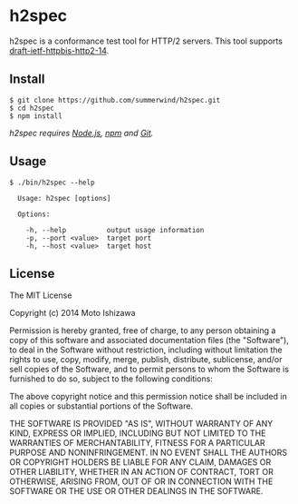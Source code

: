 # h2spec

h2spec is a conformance test tool for HTTP/2 servers.
This tool supports [draft-ietf-httpbis-http2-14](http://tools.ietf.org/html/draft-ietf-httpbis-http2-14).

## Install

```
$ git clone https://github.com/summerwind/h2spec.git
$ cd h2spec
$ npm install
```
*h2spec requires [Node.js](http://nodejs.org/), [npm](https://www.npmjs.org/) and [Git](http://git-scm.com/).*

## Usage

```
$ ./bin/h2spec --help

  Usage: h2spec [options]

  Options:

    -h, --help          output usage information
    -p, --port <value>  target port
    -h, --host <value>  target host
```

## License

The MIT License

Copyright (c) 2014 Moto Ishizawa

Permission is hereby granted, free of charge, to any person obtaining
a copy of this software and associated documentation files (the
"Software"), to deal in the Software without restriction, including
without limitation the rights to use, copy, modify, merge, publish,
distribute, sublicense, and/or sell copies of the Software, and to
permit persons to whom the Software is furnished to do so, subject to
the following conditions:

The above copyright notice and this permission notice shall be
included in all copies or substantial portions of the Software.

THE SOFTWARE IS PROVIDED "AS IS", WITHOUT WARRANTY OF ANY KIND,
EXPRESS OR IMPLIED, INCLUDING BUT NOT LIMITED TO THE WARRANTIES OF
MERCHANTABILITY, FITNESS FOR A PARTICULAR PURPOSE AND
NONINFRINGEMENT. IN NO EVENT SHALL THE AUTHORS OR COPYRIGHT HOLDERS BE
LIABLE FOR ANY CLAIM, DAMAGES OR OTHER LIABILITY, WHETHER IN AN ACTION
OF CONTRACT, TORT OR OTHERWISE, ARISING FROM, OUT OF OR IN CONNECTION
WITH THE SOFTWARE OR THE USE OR OTHER DEALINGS IN THE SOFTWARE.


